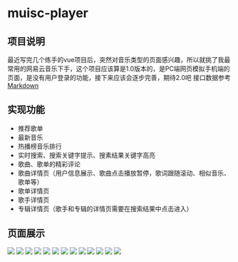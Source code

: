 # muisc-player
## 项目说明
最近写完几个练手的vue项目后，突然对音乐类型的页面感兴趣，所以就挑了我最常用的网易云音乐下手，这个项目应该算是1.0版本的，是PC端网页模拟手机端的页面，是没有用户登录的功能，接下来应该会逐步完善，期待2.0吧
接口数据参考 [Markdown](http://blog.csdn.net/zhaokaiqiang1992)
## 实现功能
* 推荐歌单
* 最新音乐
* 热播榜音乐排行
* 实时搜索、搜索关键字提示、搜素结果关键字高亮
* 歌曲、歌单的精彩评论
* 歌曲详情页（用户信息展示、歌曲点击播放暂停，歌词跟随滚动、相似音乐、歌单等）
* 歌单详情页
* 歌手详情页
* 专辑详情页（歌手和专辑的详情页需要在搜索结果中点击进入）
## 页面展示
![](https://github.com/shangchou-929/muisc-player/raw/master/music截图/推荐音乐.png)
![](https://github.com/shangchou-929/muisc-player/raw/master/music截图/最新音乐.png)
![](https://github.com/shangchou-929/muisc-player/raw/master/music截图/热歌榜.png)
![](https://github.com/shangchou-929/muisc-player/raw/master/music截图/搜索页面.png)
![](https://github.com/shangchou-929/muisc-player/raw/master/music截图/搜索关键字.png)
![](https://github.com/shangchou-929/muisc-player/raw/master/music截图/搜索结果.png)
![](https://github.com/shangchou-929/muisc-player/raw/master/music截图/歌单详情页.png)
![](https://github.com/shangchou-929/muisc-player/raw/master/music截图/歌单详情页精彩评论.png)
![](https://github.com/shangchou-929/muisc-player/raw/master/music截图/歌曲详情页-播放器.png)
![](https://github.com/shangchou-929/muisc-player/raw/master/music截图/歌曲详情页2.png)
![](https://github.com/shangchou-929/muisc-player/raw/master/music截图/歌曲详情页3.png)
![](https://github.com/shangchou-929/muisc-player/raw/master/music截图/歌手详情页.png)
![](https://github.com/shangchou-929/muisc-player/raw/master/music截图/专辑详情页.png)

